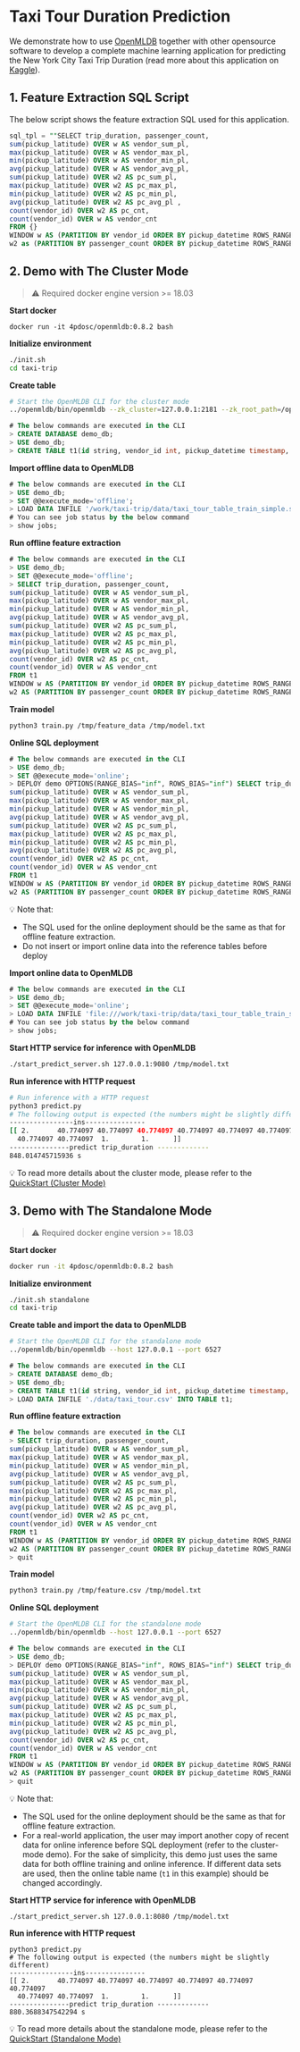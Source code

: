#  Taxi Tour Duration Prediction

We demonstrate how to use [OpenMLDB](https://github.com/4paradigm/OpenMLDB) together with other opensource software to develop a complete machine learning application for predicting the New York City Taxi Trip Duration (read more about this application on [Kaggle](https://www.kaggle.com/c/nyc-taxi-trip-duration/overview)).

## 1. Feature Extraction SQL Script

The below script shows the feature extraction SQL used for this application.

```sql
sql_tpl = ""SELECT trip_duration, passenger_count,
sum(pickup_latitude) OVER w AS vendor_sum_pl,
max(pickup_latitude) OVER w AS vendor_max_pl,
min(pickup_latitude) OVER w AS vendor_min_pl,
avg(pickup_latitude) OVER w AS vendor_avg_pl,
sum(pickup_latitude) OVER w2 AS pc_sum_pl,
max(pickup_latitude) OVER w2 AS pc_max_pl,
min(pickup_latitude) OVER w2 AS pc_min_pl,
avg(pickup_latitude) OVER w2 AS pc_avg_pl ,
count(vendor_id) OVER w2 AS pc_cnt,
count(vendor_id) OVER w AS vendor_cnt
FROM {}
WINDOW w AS (PARTITION BY vendor_id ORDER BY pickup_datetime ROWS_RANGE BETWEEN 1d PRECEDING AND CURRENT ROW),
w2 as (PARTITION BY passenger_count ORDER BY pickup_datetime ROWS_RANGE BETWEEN 1d PRECEDING AND CURRENT ROW)"""
```

## 2. Demo with The Cluster Mode
> :warning: Required docker engine version >= 18.03

**Start docker**
```
docker run -it 4pdosc/openmldb:0.8.2 bash
```
**Initialize environment**
```bash
./init.sh
cd taxi-trip
```
**Create table**
```bash
# Start the OpenMLDB CLI for the cluster mode
../openmldb/bin/openmldb --zk_cluster=127.0.0.1:2181 --zk_root_path=/openmldb --role=sql_client
```
```sql
# The below commands are executed in the CLI
> CREATE DATABASE demo_db;
> USE demo_db;
> CREATE TABLE t1(id string, vendor_id int, pickup_datetime timestamp, dropoff_datetime timestamp, passenger_count int, pickup_longitude double, pickup_latitude double, dropoff_longitude double, dropoff_latitude double, store_and_fwd_flag string, trip_duration int);
```

**Import offline data to OpenMLDB**
```sql
# The below commands are executed in the CLI
> USE demo_db;
> SET @@execute_mode='offline';
> LOAD DATA INFILE '/work/taxi-trip/data/taxi_tour_table_train_simple.snappy.parquet' INTO TABLE t1 options(format='parquet', header=true, mode='append');
# You can see job status by the below command
> show jobs;
```
**Run offline feature extraction**
```sql
# The below commands are executed in the CLI
> USE demo_db;
> SET @@execute_mode='offline';
> SELECT trip_duration, passenger_count,
sum(pickup_latitude) OVER w AS vendor_sum_pl,
max(pickup_latitude) OVER w AS vendor_max_pl,
min(pickup_latitude) OVER w AS vendor_min_pl,
avg(pickup_latitude) OVER w AS vendor_avg_pl,
sum(pickup_latitude) OVER w2 AS pc_sum_pl,
max(pickup_latitude) OVER w2 AS pc_max_pl,
min(pickup_latitude) OVER w2 AS pc_min_pl,
avg(pickup_latitude) OVER w2 AS pc_avg_pl,
count(vendor_id) OVER w2 AS pc_cnt,
count(vendor_id) OVER w AS vendor_cnt
FROM t1
WINDOW w AS (PARTITION BY vendor_id ORDER BY pickup_datetime ROWS_RANGE BETWEEN 1d PRECEDING AND CURRENT ROW),
w2 AS (PARTITION BY passenger_count ORDER BY pickup_datetime ROWS_RANGE BETWEEN 1d PRECEDING AND CURRENT ROW) INTO OUTFILE '/tmp/feature_data';
```
**Train model**
```bash
python3 train.py /tmp/feature_data /tmp/model.txt
```
**Online SQL deployment**
```sql
# The below commands are executed in the CLI
> USE demo_db;
> SET @@execute_mode='online';
> DEPLOY demo OPTIONS(RANGE_BIAS="inf", ROWS_BIAS="inf") SELECT trip_duration, passenger_count,
sum(pickup_latitude) OVER w AS vendor_sum_pl,
max(pickup_latitude) OVER w AS vendor_max_pl,
min(pickup_latitude) OVER w AS vendor_min_pl,
avg(pickup_latitude) OVER w AS vendor_avg_pl,
sum(pickup_latitude) OVER w2 AS pc_sum_pl,
max(pickup_latitude) OVER w2 AS pc_max_pl,
min(pickup_latitude) OVER w2 AS pc_min_pl,
avg(pickup_latitude) OVER w2 AS pc_avg_pl,
count(vendor_id) OVER w2 AS pc_cnt,
count(vendor_id) OVER w AS vendor_cnt
FROM t1
WINDOW w AS (PARTITION BY vendor_id ORDER BY pickup_datetime ROWS_RANGE BETWEEN 1d PRECEDING AND CURRENT ROW),
w2 AS (PARTITION BY passenger_count ORDER BY pickup_datetime ROWS_RANGE BETWEEN 1d PRECEDING AND CURRENT ROW);
```
:bulb: Note that:

- The SQL used for the online deployment should be the same as that for offline feature extraction.
- Do not insert or import online data into the reference tables before deploy

**Import online data to OpenMLDB**
```sql
# The below commands are executed in the CLI
> USE demo_db;
> SET @@execute_mode='online';
> LOAD DATA INFILE 'file:///work/taxi-trip/data/taxi_tour_table_train_simple.csv' INTO TABLE t1 options(format='csv', header=true, mode='append');
# You can see job status by the below command
> show jobs;
```
**Start HTTP service for inference with OpenMLDB**
```bash
./start_predict_server.sh 127.0.0.1:9080 /tmp/model.txt
```
**Run inference with HTTP request**
```bash
# Run inference with a HTTP request
python3 predict.py
# The following output is expected (the numbers might be slightly different)
----------------ins---------------
[[ 2.       40.774097 40.774097 40.774097 40.774097 40.774097 40.774097
  40.774097 40.774097  1.        1.      ]]
---------------predict trip_duration -------------
848.014745715936 s
```
:bulb: To read more details about the cluster mode, please refer to the [QuickStart (Cluster Mode)](https://docs.openmldb.ai/content-1/openmldb_quickstart)

## 3. Demo with The Standalone Mode

> :warning: Required docker engine version >= 18.03

**Start docker**

```bash
docker run -it 4pdosc/openmldb:0.8.2 bash
```
**Initialize environment**

```bash
./init.sh standalone
cd taxi-trip
```
**Create table and import the data to OpenMLDB**

```bash
# Start the OpenMLDB CLI for the standalone mode
../openmldb/bin/openmldb --host 127.0.0.1 --port 6527
```
```sql
# The below commands are executed in the CLI
> CREATE DATABASE demo_db;
> USE demo_db;
> CREATE TABLE t1(id string, vendor_id int, pickup_datetime timestamp, dropoff_datetime timestamp, passenger_count int, pickup_longitude double, pickup_latitude double, dropoff_longitude double, dropoff_latitude double, store_and_fwd_flag string, trip_duration int);
> LOAD DATA INFILE './data/taxi_tour.csv' INTO TABLE t1;
```
**Run offline feature extraction**

```sql
# The below commands are executed in the CLI
> SELECT trip_duration, passenger_count,
sum(pickup_latitude) OVER w AS vendor_sum_pl,
max(pickup_latitude) OVER w AS vendor_max_pl,
min(pickup_latitude) OVER w AS vendor_min_pl,
avg(pickup_latitude) OVER w AS vendor_avg_pl,
sum(pickup_latitude) OVER w2 AS pc_sum_pl,
max(pickup_latitude) OVER w2 AS pc_max_pl,
min(pickup_latitude) OVER w2 AS pc_min_pl,
avg(pickup_latitude) OVER w2 AS pc_avg_pl,
count(vendor_id) OVER w2 AS pc_cnt,
count(vendor_id) OVER w AS vendor_cnt
FROM t1
WINDOW w AS (PARTITION BY vendor_id ORDER BY pickup_datetime ROWS_RANGE BETWEEN 1d PRECEDING AND CURRENT ROW),
w2 AS (PARTITION BY passenger_count ORDER BY pickup_datetime ROWS_RANGE BETWEEN 1d PRECEDING AND CURRENT ROW) INTO OUTFILE '/tmp/feature.csv';
> quit
```
**Train model**

```bash
python3 train.py /tmp/feature.csv /tmp/model.txt
```
**Online SQL deployment**

```bash
# Start the OpenMLDB CLI for the standalone mode
../openmldb/bin/openmldb --host 127.0.0.1 --port 6527
```
```sql
# The below commands are executed in the CLI
> USE demo_db;
> DEPLOY demo OPTIONS(RANGE_BIAS="inf", ROWS_BIAS="inf") SELECT trip_duration, passenger_count,
sum(pickup_latitude) OVER w AS vendor_sum_pl,
max(pickup_latitude) OVER w AS vendor_max_pl,
min(pickup_latitude) OVER w AS vendor_min_pl,
avg(pickup_latitude) OVER w AS vendor_avg_pl,
sum(pickup_latitude) OVER w2 AS pc_sum_pl,
max(pickup_latitude) OVER w2 AS pc_max_pl,
min(pickup_latitude) OVER w2 AS pc_min_pl,
avg(pickup_latitude) OVER w2 AS pc_avg_pl,
count(vendor_id) OVER w2 AS pc_cnt,
count(vendor_id) OVER w AS vendor_cnt
FROM t1
WINDOW w AS (PARTITION BY vendor_id ORDER BY pickup_datetime ROWS_RANGE BETWEEN 1d PRECEDING AND CURRENT ROW),
w2 AS (PARTITION BY passenger_count ORDER BY pickup_datetime ROWS_RANGE BETWEEN 1d PRECEDING AND CURRENT ROW);
> quit
```
:bulb: Note that:

- The SQL used for the online deployment should be the same as that for offline feature extraction.
- For a real-world application, the user may import another copy of recent data for online inference before SQL deployment (refer to the cluster-mode demo). For the sake of simplicity, this demo just uses the same data for both offline training and online inference. If different data sets are used, then the online table name (`t1` in this example) should be changed accordingly.

**Start HTTP service for inference with OpenMLDB**

```
./start_predict_server.sh 127.0.0.1:8080 /tmp/model.txt
```

**Run inference with HTTP request**

```
python3 predict.py
# The following output is expected (the numbers might be slightly different)
----------------ins---------------
[[ 2.       40.774097 40.774097 40.774097 40.774097 40.774097 40.774097
  40.774097 40.774097  1.        1.      ]]
---------------predict trip_duration -------------
880.3688347542294 s
```

:bulb: To read more details about the standalone mode, please refer to the [QuickStart (Standalone Mode)](https://docs.openmldb.ai/content-1/openmldb_quickstart)


